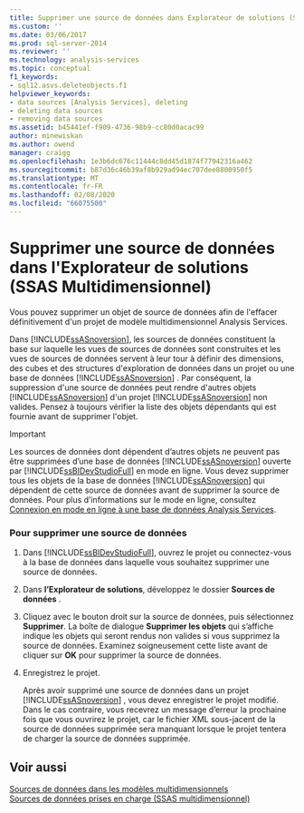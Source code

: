 ```yaml
---
title: Supprimer une source de données dans Explorateur de solutions (SSAS multidimensionnel) | Microsoft Docs
ms.custom: ''
ms.date: 03/06/2017
ms.prod: sql-server-2014
ms.reviewer: ''
ms.technology: analysis-services
ms.topic: conceptual
f1_keywords:
- sql12.asvs.deleteobjects.f1
helpviewer_keywords:
- data sources [Analysis Services], deleting
- deleting data sources
- removing data sources
ms.assetid: b45441ef-f909-4736-98b9-cc80d0acac99
author: minewiskan
ms.author: owend
manager: craigg
ms.openlocfilehash: 1e3b6dc676c11444c8dd45d1874f77942316a462
ms.sourcegitcommit: b87d36c46b39af8b929ad94ec707dee8800950f5
ms.translationtype: MT
ms.contentlocale: fr-FR
ms.lasthandoff: 02/08/2020
ms.locfileid: "66075500"
---
```

# <a name="delete-a-data-source-in-solution-explorer-ssas-multidimensional"></a>Supprimer une source de données dans l'Explorateur de solutions (SSAS Multidimensionnel)
  Vous pouvez supprimer un objet de source de données afin de l'effacer définitivement d'un projet de modèle multidimensionnel Analysis Services.  
  
 Dans [!INCLUDE[ssASnoversion](../../includes/ssasnoversion-md.md)], les sources de données constituent la base sur laquelle les vues de sources de données sont construites et les vues de sources de données servent à leur tour à définir des dimensions, des cubes et des structures d'exploration de données dans un projet ou une base de données [!INCLUDE[ssASnoversion](../../includes/ssasnoversion-md.md)] . Par conséquent, la suppression d'une source de données peut rendre d'autres objets [!INCLUDE[ssASnoversion](../../includes/ssasnoversion-md.md)] d'un projet [!INCLUDE[ssASnoversion](../../includes/ssasnoversion-md.md)] non valides. Pensez à toujours vérifier la liste des objets dépendants qui est fournie avant de supprimer l'objet.  
  
> [!IMPORTANT]  
>  Les sources de données dont dépendent d’autres objets ne peuvent pas être supprimées d’une base de données [!INCLUDE[ssASnoversion](../../includes/ssasnoversion-md.md)] ouverte par [!INCLUDE[ssBIDevStudioFull](../../includes/ssbidevstudiofull-md.md)] en mode en ligne. Vous devez supprimer tous les objets de la base de données [!INCLUDE[ssASnoversion](../../includes/ssasnoversion-md.md)] qui dépendent de cette source de données avant de supprimer la source de données. Pour plus d’informations sur le mode en ligne, consultez [Connexion en mode en ligne à une base de données Analysis Services](connect-in-online-mode-to-an-analysis-services-database.md).  
  
### <a name="to-delete-a-data-source"></a>Pour supprimer une source de données  
  
1.  Dans [!INCLUDE[ssBIDevStudioFull](../../includes/ssbidevstudiofull-md.md)], ouvrez le projet ou connectez-vous à la base de données dans laquelle vous souhaitez supprimer une source de données.  
  
2.  Dans **l’Explorateur de solutions**, développez le dossier **Sources de données** .  
  
3.  Cliquez avec le bouton droit sur la source de données, puis sélectionnez **Supprimer**. La boîte de dialogue **Supprimer les objets**  qui s’affiche indique les objets qui seront rendus non valides si vous supprimez la source de données. Examinez soigneusement cette liste avant de cliquer sur **OK** pour supprimer la source de données.  
  
4.  Enregistrez le projet.  
  
     Après avoir supprimé une source de données dans un projet [!INCLUDE[ssASnoversion](../../includes/ssasnoversion-md.md)] , vous devez enregistrer le projet modifié. Dans le cas contraire, vous recevrez un message d’erreur la prochaine fois que vous ouvrirez le projet, car le fichier XML sous-jacent de la source de données supprimée sera manquant lorsque le projet tentera de charger la source de données supprimée.  
  
## <a name="see-also"></a>Voir aussi  
 [Sources de données dans les modèles multidimensionnels](data-sources-in-multidimensional-models.md)   
 [Sources de données prises en charge &#40;SSAS multidimensionnel&#41;](supported-data-sources-ssas-multidimensional.md)  
  
  
